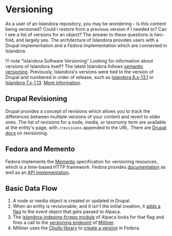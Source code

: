 # Versioning
As a user of an Islandora repository, you may be wondering - Is this content being versioned? Could I restore from a previous version if I needed to? Can I see a list of versions for an object?
The answer to these questions is two-fold, and largely yes. The architecture of Islandora provides users with a Drupal implementation and a Fedora implementation which are connected in Islandora.

!!! note "Islandora Software Versioning"
    Looking for information about versions of Islandora itself? The latest Islandora follows [semantic versioning](https://semver.org/). Previously, Islandora's versions were tied to the version of Drupal and numbered in order of release, such as [Islandora 6.x-13.1](https://wiki.lyrasis.org/display/ISLANDORA6131/Islandora) or [Islandora 7.x-1.13](https://wiki.lyrasis.org/display/ISLANDORA/Start). [More information](../technical-documentation/versioning.md).

## Drupal Revisioning
Drupal provides a concept of revisions which allows you to track the differences between multiple versions of your content and revert to older ones. The list of revisions for a node, media, or taxonomy term are available at the entity's page, with `/revisions` appended to the URL. There are [Drupal docs](https://www.drupal.org/docs/8/administering-a-drupal-8-site/node-revisions) on revisioning.

## Fedora and Memento
Fedora implements the [Memento](http://mementoweb.org/about/) specification for versioning resources, which is a time-based HTTP framework. Fedora provides [documentation](https://wiki.lyrasis.org/display/FEDORA5x/Versioning) as well as an [API implementation](https://wiki.lyrasis.org/display/FEDORA5x/RESTful+HTTP+API+-+Versioning).

## Basic Data Flow
1. A node or media object is created or updated in Drupal.
2. When an entity is revisionable, and it isn't the initial creation, it [adds a flag](https://github.com/Islandora/islandora/blob/8.x-1.x/src/EventGenerator/EventGenerator.php#L109) to the event object that gets passed to Alpaca.
3. The [islandora-indexing-fcrepo module](https://github.com/Islandora/Alpaca/tree/dev/islandora-indexing-fcrepo) of Alpaca looks for that flag and fires a call to the [versioning endpoint](https://github.com/Islandora/Crayfish/blob/dev/Milliner/src/app.php#L52) of [Milliner](https://github.com/Islandora/Crayfish/tree/dev/Milliner).
4. Milliner uses the [Chullo library](https://github.com/Islandora/chullo/blob/dev/src/FedoraApi.php#L320) to [create a version](https://github.com/Islandora/Crayfish/blob/dev/Milliner/src/Service/MillinerService.php#L551) in Fedora.

